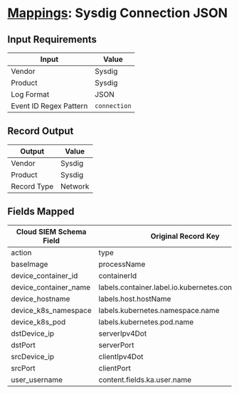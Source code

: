 # [Mappings](README.md): Sysdig Connection JSON

## Input Requirements

|Input|Value|
|-----|-----|
|Vendor|Sysdig|
|Product|Sysdig|
|Log Format|JSON|
|Event ID Regex Pattern|`connection`|

## Record Output

|Output|Value|
|------|-----|
|Vendor|Sysdig|
|Product|Sysdig|
|Record Type|Network|

## Fields Mapped

|Cloud SIEM Schema Field|Original Record Key|Notes|
|-----------------------|-------------------|-----|
|action|type||
|baseImage|processName||
|device_container_id|containerId||
|device_container_name|labels.container.label.io.kubernetes.container.name||
|device_hostname|labels.host.hostName||
|device_k8s_namespace|labels.kubernetes.namespace.name||
|device_k8s_pod|labels.kubernetes.pod.name||
|dstDevice_ip|serverIpv4Dot||
|dstPort|serverPort||
|srcDevice_ip|clientIpv4Dot||
|srcPort|clientPort||
|user_username|content.fields.ka.user.name||

